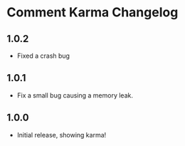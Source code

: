 # Comment Karma Changelog

## 1.0.2
* Fixed a crash bug

## 1.0.1
* Fix a small bug causing a memory leak.

## 1.0.0
* Initial release, showing karma!